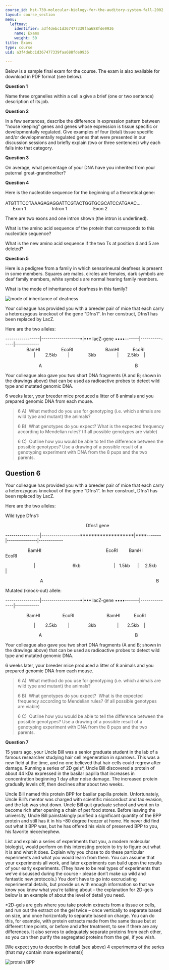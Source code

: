 ```yaml
---
course_id: hst-730-molecular-biology-for-the-auditory-system-fall-2002
layout: course_section
menu:
  leftnav:
    identifier: a3f4debc1d367477339faa688fde9936
    name: Exams
    weight: 50
title: Exams
type: course
uid: a3f4debc1d367477339faa688fde9936

---
```


Below is a sample final exam for the course. The exam is also available for download in PDF format (see below).

**Question 1**

Name three organelles within a cell a give a brief (one or two sentence) description of its job.

**Question 2**

In a few sentences, describe the difference in expression pattern between "house keeping" genes and genes whose expression is tissue specific or developmentally regulated. Give examples of four (total) tissue specific and/or developmentally regulated genes that were presented in our discussion sessions and briefly explain (two or three sentences) why each falls into that category.

**Question 3**

On average, what percentage of your DNA have you inherited from your paternal great-grandmother?

**Question 4**

Here is the nucleotide sequence for the beginning of a theoretical gene:  
           
ATGTTTCCTAAAGAGAGGATTCGTACTGGTGCGCATCCATGAAC....  
      Exon 1                     Intron 1                     Exon 2

There are two exons and one intron shown (the intron is underlined).

What is the amino acid sequence of the protein that corresponds to this nucleotide sequence?

What is the new amino acid sequence if the two Ts at position 4 and 5 are deleted?

**Question 5**

Here is a pedigree from a family in which sensorineural deafness is present in some members. Squares are males, circles are females, dark symbols are deaf family members, white symbols are normal hearing family members.  
  
What is the mode of inheritance of deafness in this family?

![mode of inheritance of deafness](/courses/health-sciences-and-technology/hst-730-molecular-biology-for-the-auditory-system-fall-2002/exams/examq1.jpg)

Your colleague has provided you with a breeder pair of mice that each carry a heterozygous knockout of the gene "Dfns1". In her construct, Dfns1 has been replaced by LacZ.

Here are the two alleles:

\-----------------|-------------------•|••• lacZ-gene ••••-------|---------------|------------  
                 BamHI                 EcoRI                          BamHI           EcoRI  
                       |        2.5kb         |               3kb                 |       2.5kb    |  
                                                                                                      
                           A                                                                           B

Your colleague also gave you two short DNA fragments (A and B; shown in the drawings above) that can be used as radioactive probes to detect wild type and mutated genomic DNA.

6 weeks later, your breeder mice produced a litter of 8 animals and you prepared genomic DNA from each mouse.

> 6 A)  What method do you use for genotyping (i.e. which animals are wild type and mutant) the animals?
> 
> 6 B)  What genotypes do you expect? What is the expected frequency according to Mendelian rules? (If all possible genotypes are viable)
> 
> 6 C)  Outline how you would be able to tell the difference between the possible genotypes? Use a drawing of a possible result of a genotyping experiment with DNA from the 8 pups and the two parents.

Question 6
----------

Your colleague has provided you with a breeder pair of mice that each carry a heterozygous knockout of the gene “Dfns1”. In her construct, Dfns1 has been replaced by LacZ.

Here are the two alleles:

Wild type Dfns1:

                                                                 Dfns1 gene

\-----------------|-------------------\*\*\*\*\*\*\*\*\*\*\*\*\*\*\*\*\*\*\*|\*\*\*\*-------|---------------|------------

                  BamHI                                                    EcoRI         BamHI         EcoRI

                       |                              6kb                           |   1.5kb      |     2.5kb      |

                            A                                                                                           B

Mutated (knock-out) allele:

\-----------------|-------------------•|••• lacZ-gene ••••-------|---------------|------------

                 BamHI                  EcoRI                          BamHI           EcoRI

                       |        2.5kb         |               3kb                 |       2.5kb    |

                           A                                                                           B

Your colleague also gave you two short DNA fragments (A and B; shown in the drawings above) that can be used as radioactive probes to detect wild type and mutated genomic DNA.

6 weeks later, your breeder mice produced a litter of 8 animals and you prepared genomic DNA from each mouse.

> 6 A)  What method do you use for genotyping (i.e. which animals are wild type and mutant) the animals?
> 
> 6 B)  What genotypes do you expect?  What is the expected frequency according to Mendelian rules? (If all possible genotypes are viable)
> 
> 6 C)  Outline how you would be able to tell the difference between the possible genotypes? Use a drawing of a possible result of a genotyping experiment with DNA from the 8 pups and the two parents.

**Question 7**

15 years ago, your Uncle Bill was a senior graduate student in the lab of a famous researcher studying hair cell regeneration in sparrows. This was a new field at the time, and no one believed that hair cells could regrow after damage. Running a series of 2D gels\*, Uncle Bill discovered a protein of about 44 kDa expressed in the basilar papilla that increases in concentration beginning 1 day after noise damage. The increased protein gradually levels off, then declines after about two weeks.

Uncle Bill named this protein BPP for basilar papilla protein. Unfortunately, Uncle Bill’s mentor was charged with scientific misconduct and tax evasion, and the lab was shut down. Uncle Bill quit graduate school and went on to become rich after opening a chain of pet food stores. Before leaving the university, Uncle Bill painstakingly purified a significant quantity of the BPP protein and still has it in his –80 degree freezer at home. He never did find out what it BPP was, but he has offered his vials of preserved BPP to you, his favorite niece/nephew.

List and explain a series of experiments that you, a modern molecular biologist, would perform on this interesting protein to try to figure out what it is and what it does. Explain why you chose to do these particular experiments and what you would learn from them. You can assume that your experiments all work, and later experiments can build upon the results of your early experiments. (They have to be real types of experiments that we’ve discussed during the course - please don’t make up wild and fantastic new protocols.) You don’t have to go into excruciating experimental details, but provide us with enough information so that we know you know what you’re talking about – the explanation for 2D-gels below is an example of about the level of detail you need.

\*2D-gels are gels where you take protein extracts from a tissue or cells, and run out the extract on the gel twice – once vertically to separate based on size, and once horizontally to separate based on charge. You can do this, for example, with protein extracts made from the same tissue but at different time points, or before and after treatment, to see if there are any differences. It also serves to adequately separate proteins from each other, so you can then purify the segregated proteins from the gel, if you wish.

\[We expect you to describe in detail (see above) 4 experiments of the series (that may contain more experiments)\]

![protein BPP](/courses/health-sciences-and-technology/hst-730-molecular-biology-for-the-auditory-system-fall-2002/exams/examq3.jpg)